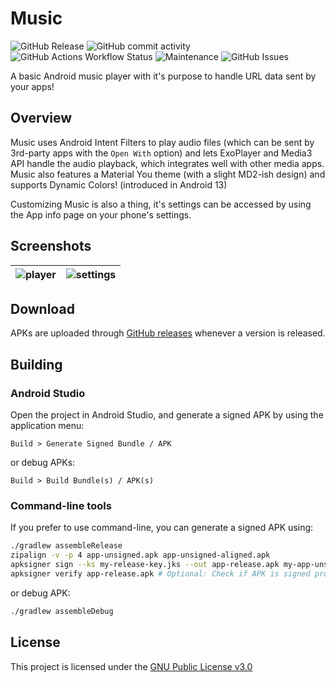 # Music
![GitHub Release](https://img.shields.io/github/v/release/spir0th/music?sort=semver&label=version)
![GitHub commit activity](https://img.shields.io/github/commit-activity/t/spir0th/music)
![GitHub Actions Workflow Status](https://img.shields.io/github/actions/workflow/status/spir0th/music/build.yml)
![Maintenance](https://img.shields.io/maintenance/yes/2024)
![GitHub Issues](https://img.shields.io/github/issues/spir0th/music)

A basic Android music player with it's purpose to handle URL data sent by your apps!

## Overview
Music uses Android Intent Filters to play audio files (which can be sent by 3rd-party apps with the `Open With` option) and lets ExoPlayer and
Media3 API handle the audio playback, which integrates well with other media apps. Music also features a Material You theme (with a slight MD2-ish design)
and supports Dynamic Colors! (introduced in Android 13)

Customizing Music is also a thing, it's settings can be accessed by using the App info page on your phone's settings.

## Screenshots
| ![player](https://github.com/spir0th/music/assets/66259245/cd12e3fe-70fc-4f75-b686-07616addf64f=50x50) | ![settings](https://github.com/spir0th/music/assets/66259245/530a1f83-0831-49f5-86e4-8723cf13a54a=50x50) |
|--------------------------------------------------------------------------------------------------------|----------------------------------------------------------------------------------------------------------|

## Download
APKs are uploaded through [GitHub releases](https://github.com/spir0th/music/releases) whenever a version is released.

## Building
### Android Studio
Open the project in Android Studio, and generate a signed APK by using the application menu:
```
Build > Generate Signed Bundle / APK
```
or debug APKs:
```
Build > Build Bundle(s) / APK(s)
```

### Command-line tools
If you prefer to use command-line, you can generate a signed APK using:
```bash
./gradlew assembleRelease
zipalign -v -p 4 app-unsigned.apk app-unsigned-aligned.apk
apksigner sign --ks my-release-key.jks --out app-release.apk my-app-unsigned-aligned.apk
apksigner verify app-release.apk # Optional: Check if APK is signed properly
```
or debug APK:
```bash
./gradlew assembleDebug
```

## License
This project is licensed under the [GNU Public License v3.0](LICENSE)
